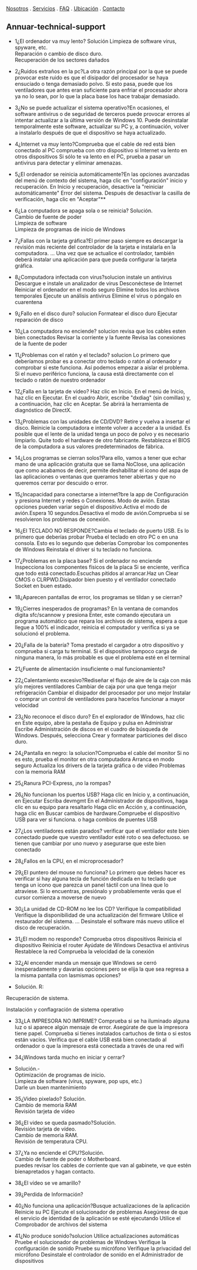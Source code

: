 [Nosotros](./nosotros.md) . [Servicios](./servicios.md) . [FAQ](FAQ.md) . [Ubicación](ubicacion.md) . [Contacto](./contacto.md)

## Annuar-technical-support

- 1¿El ordenador va muy lento? Solución
Limpieza de software virus, spyware, etc.  
Reparación o cambio de disco duro.  
Recuperación de los sectores dañados  

- 2¿Ruidos extraños en la pc?La otra razón principal por la que se puede provocar este ruido es que el disipador del procesador se haya ensuciado o tenga demasiado polvo. Si esto pasa, puede que los ventiladores que antes eran suficiente para enfriar el procesador ahora ya no lo sean, por lo que la placa base los hace trabajar demasiado.

- 3¿No se puede actualizar el sistema operativo?En ocasiones, el software antivirus o de seguridad de terceros puede provocar errores al intentar actualizar a la última versión de Windows 10. Puede desinstalar temporalmente este software, actualizar su PC y, a continuación, volver a instalarlo después de que el dispositivo se haya actualizado.

- 4¿Internet va muy lento?Comprueba que el cable de red está bien conectado al PC comprueba con otro dispositivo si Internet va lento en otros dispositivos Si sólo te va lento en el PC, prueba a pasar un antivirus para detectar y eliminar amenazas.

- 5¿El ordenador se reinicia automáticamente?En las opciones avanzadas del menú de contexto del sistema, haga clic en "configuración" inicio y recuperación. En Inicio y recuperación, desactive la "reiniciar automáticamente" Error del sistema. Después de desactivar la casilla de verificación, haga clic en "Aceptar"**

- 6¿La computadora se apaga sola o se reinicia? Solución.  
Cambio de fuente de poder   
Limpieza de software  
Limpieza de programas de inicio de Windows  

- 7¿Fallas con la tarjeta gráfica?El primer paso siempre es descargar la revisión más reciente del controlador de la tarjeta e instalarla en la computadora. ...
Una vez que se actualice el controlador, también deberá instalar una aplicación para que pueda configurar la tarjeta gráfica.

- 8¿Computadora infectada con virus?solucion instale un antivirus
Descargue e instale un analizador de virus
Desconéctese de Internet
Reiniciar el ordenador en el modo seguro
Elimine todos los archivos temporales
Ejecute un análisis antivirus
Elimine el virus o póngalo en cuarentena

- 9¿Fallo en el disco duro? solucion 
Formatear el disco duro
Ejecutar reparación de disco

- 10¿La computadora no enciende? solucion 
revisa que los cables esten bien conectados 
Revisar la corriente y la fuente Revisa las conexiones de la fuente de poder 

- 11¿Problemas con el ratón y el teclado? solucion Lo primero que deberíamos probar es a conectar otro teclado o ratón al ordenador y comprobar si este funciona. Así podemos empezar a aislar el problema. Si el nuevo periférico funciona, la causa está directamente con el teclado o ratón de nuestro ordenador

- 12¿Falla en la tarjeta de video? Haz clic en Inicio.
En el menú de Inicio, haz clic en Ejecutar.
En el cuadro Abrir, escribe "dxdiag" (sin comillas) y, a continuación, haz clic en Aceptar.
Se abrirá la herramienta de diagnóstico de DirectX.
 
- 13¿Problemas con las unidades de CD/DVD? Retire y vuelva a insertar el disco.
Reinicie la computadora e intente volver a acceder a la unidad.
Es posible que el lente de la unidad tenga un poco de polvo y es necesario limpiarlo.
Quite todo el hardware de otro fabricante.
Restablezca el BIOS de la computadora a sus valores predeterminados de fábrica.


- 14¿Los programas se cierran solos?Para ello, vamos a tener que echar mano de una aplicación gratuita que se llama NoClose, una aplicación que como acabamos de decir, permite deshabilitar el icono del aspa de las aplicaciones o ventanas que queramos tener abiertas y que no queremos cerrar por descuido o error.

- 15¿Incapacidad para conectarse a internet?bre la app de Configuración y presiona Internet y redes o Conexiones. Modo de avión. Estas opciones pueden variar según el dispositivo.Activa el modo de avión.Espera 10 segundos.Desactiva el modo de avión.Comprueba si se resolvieron los problemas de conexión.

- 16¿El TECLADO NO RESPONDE?Cambia el teclado de puerto USB. Es lo primero que deberías probar
Prueba el teclado en otro PC o en una consola. Esto es lo segundo que deberías Comprobar los componentes de Windows
Reinstala el driver si tu teclado no funciona.

- 17¿Problemas en la placa base? Si el ordenador no enciende Inspecciona los componentes físicos de la placa Si se enciente, verifica que todo está conectado.Escuchas pitidos al arrancar.Haz un Clear CMOS o CLRPWD.Disipador bien puesto y el ventilador conectado Socket en buen estado.

- 18¿Aparecen pantallas de error, los programas se tildan y se cierran?  

- 19¿Cierres inesperados de programas? En la ventana de comandos digita sfc/scannow y presiona Enter, este comando ejecutara un programa automático que repara los archivos de sistema, espera a que llegue a 100% el indicador, reinicia el computador y verifica si ya se solucionó el problema.

- 20¿Falla de la batería? Toma prestado el cargador a otro dispositivo y comprueba si carga tu terminal. Si el dispositivo tampoco carga de ninguna manera, lo más probable es que el problema esté en el terminal 

- 21¿Fuente de alimentación insuficiente o mal funcionamiento?

- 22¿Calentamiento excesivo?Rediseñar el flujo de aire de la caja con más y/o mejores ventiladores Cambiar de caja por una que tenga mejor refrigeración Cambiar el disipador del procesador por uno mejor Instalar o comprar un control de ventiladores para hacerlos funcionar a mayor velocidad

- 23¿No reconoce el disco duro? En el explorador de Windows, haz clic en Este equipo, abre la pestaña de Equipo y pulsa en Administrar Escribe Administración de discos en el cuadro de búsqueda de Windows. Después, selecciona Crear y formatear particiones del disco duro.

- 24¿Pantalla en negro: la solucion?Comprueba el cable del monitor Si no es esto, prueba el monitor en otra computadora Arranca en modo seguro Actualiza los drivers de la tarjeta gráfica o de vídeo Problemas con la memoria RAM

- 25¿Ranura PCI-Express, ¡no la rompas?

- 26¿No funcionan los puertos USB? Haga clic en Inicio y, a continuación, en Ejecutar Escriba devmgmt
 En el Administrador de dispositivos, haga clic en su equipo para resaltarlo Haga clic en Acción y, a continuación, haga clic en Buscar cambios de hardware.Compruebe el dispositivo USB para ver si funciona. o haga combios de puentes USB 

- 27¿Los ventiladores están parados? verificar que el ventilador este bien conectado puede que vuestro ventilador esté roto o sea defectuoso. se  tienen que cambiar por uno nuevo y asegurarse que este bien conectado 

- 28¿Fallos en la CPU, en el microprocesador?

- 29¿El puntero del mouse no funciona? Lo primero que debes hacer es verificar si hay alguna tecla de función dedicada en tu teclado que tenga un icono que parezca un panel táctil con una línea que lo atraviese. Si lo encuentras, presiónalo y probablemente verás que el cursor comienza a moverse de nuevo

- 30¿La unidad de CD-ROM no lee los CD?
Verifique la compatibilidad
Verifique la disponibilidad de una actualización del firmware
Utilice el restaurador del sistema. ...
Desinstale el software más nuevo
utilice el disco de recuperación.

- 31¿El modem no responde?
Comprueba otros dispositivos
Reinicia el dispositivo
Reinicia el router
Ayúdate de Windows
Desactiva el antivirus
Restablece la red
Comprueba la velocidad de la conexión

- 32¿Al encender manda un mensaje que Windows se cerró inesperadamente y davarias opciones pero se elija la que sea regresa a la misma pantalla con lasmismas opciones?
- Solución. R: 

Recuperación de sistema.  

Instalación y conflagración de sistema operativo 

- 33¿LA IMPRESORA NO IMPRIME? Comprueba si se ha iluminado alguna luz o si aparece algún mensaje de error. Asegúrate de que la impresora tiene papel. Comprueba si tienes instalados cartuchos de tinta o si estos están vacíos. Verifica que el cable USB está bien conectado al ordenador o que la impresora está conectada a través de una red wifi

- 34¿Windows tarda mucho en iniciar y cerrar? 
- Solución.-   
Optimización de programas de inicio.  
Limpieza de software (virus, spyware, pop ups, etc.)  
Darle un buen mantenimiento

- 35¿Video pixelado? Solución.  
Cambio de memoria RAM  
Revisión tarjeta de vídeo 

- 36¿El video se queda pasmado?Solución.  
Revisión tarjeta de vídeo.  
Cambio de memoria RAM.  
Revisión de temperatura CPU.  

 - 37¿Ya no enciende el CPU?Solución.  
Cambio de fuente de poder o Motherboard.  
puedes revisar los cables de corriente que van al gabinete, ve que estén bienapretados y hagan contacto.   

- 38¿El vídeo se ve amarillo?

- 39¿Perdida de Información?

- 40¿No funciona una aplicación?Busque actualizaciones de la aplicación Reinicie su PC Ejecute el solucionador de problemas Asegúrese de que el servicio de identidad de la aplicación se esté ejecutando Utilice el Comprobador de archivos del sistema

- 41¿No produce sonido?solucion
Utilice actualizaciones automáticas
Pruebe el solucionador de problemas de Windows
Verifique la configuración de sonido
Pruebe su micrófono
Verifique la privacidad del micrófono
Desinstale el controlador de sonido en el Administrador de dispositivos
